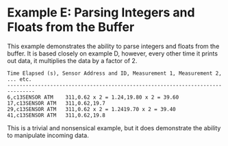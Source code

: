 [//]: # ( @page example_e_page Example E: Parsing Integers and Floats from the Buffer )
# Example E: Parsing Integers and Floats from the Buffer

This example demonstrates the ability to parse integers and floats from the buffer.
It is based closely on example D, however, every other time it prints out data, it multiplies the data by a factor of 2.

```
Time Elapsed (s), Sensor Address and ID, Measurement 1, Measurement 2, ... etc.
-------------------------------------------------------------------------------
6,c13SENSOR ATM    311,0.62 x 2 = 1.24,19.80 x 2 = 39.60
17,c13SENSOR ATM   311,0.62,19.7
29,c13SENSOR ATM   311,0.62 x 2 = 1.2419.70 x 2 = 39.40
41,c13SENSOR ATM   311,0.62,19.8
```

This is a trivial and nonsensical example, but it does demonstrate the ability to manipulate incoming data.
